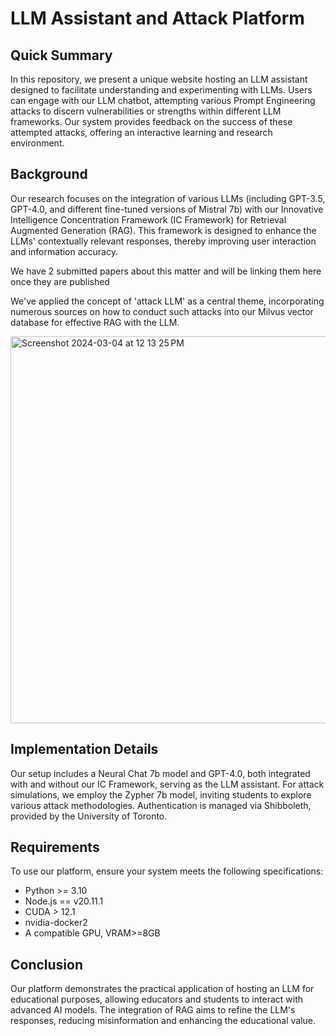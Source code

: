 
# LLM Assistant and Attack Platform

## Quick Summary

In this repository, we present a unique website hosting an LLM assistant designed to facilitate understanding and experimenting with LLMs. Users can engage with our LLM chatbot, attempting various Prompt Engineering attacks to discern vulnerabilities or strengths within different LLM frameworks. Our system provides feedback on the success of these attempted attacks, offering an interactive learning and research environment.

## Background

Our research focuses on the integration of various LLMs (including GPT-3.5, GPT-4.0, and different fine-tuned versions of Mistral 7b) with our Innovative Intelligence Concentration Framework (IC Framework) for Retrieval Augmented Generation (RAG). This framework is designed to enhance the LLMs' contextually relevant responses, thereby improving user interaction and information accuracy.

We have 2 submitted papers about this matter and will be linking them here once they are published

We've applied the concept of 'attack LLM' as a central theme, incorporating numerous sources on how to conduct such attacks into our Milvus vector database for effective RAG with the LLM. 


<img width="619" alt="Screenshot 2024-03-04 at 12 13 25 PM" src="https://github.com/GrandRecs/ic_agent/assets/66585292/4cd7fcc0-5e80-4625-8fd1-8e84827e26b6">


## Implementation Details

Our setup includes a Neural Chat 7b model and GPT-4.0, both integrated with and without our IC Framework, serving as the LLM assistant. For attack simulations, we employ the Zypher 7b model, inviting students to explore various attack methodologies. Authentication is managed via Shibboleth, provided by the University of Toronto.

## Requirements

To use our platform, ensure your system meets the following specifications:

- Python >= 3.10
- Node.js == v20.11.1
- CUDA > 12.1
- nvidia-docker2
- A compatible GPU, VRAM>=8GB

## Conclusion

Our platform demonstrates the practical application of hosting an LLM for educational purposes, allowing educators and students to interact with advanced AI models. The integration of RAG aims to refine the LLM's responses, reducing misinformation and enhancing the educational value.

